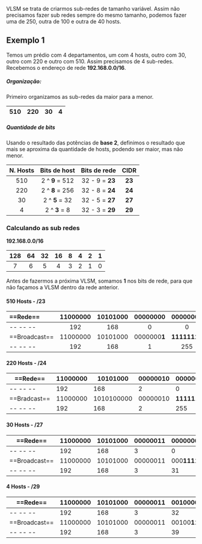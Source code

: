 VLSM se trata de criarmos sub-redes de tamanho variável. Assim não precisamos fazer sub redes sempre do mesmo tamanho, podemos fazer uma de 250, outra de 100 e outra de 40 hosts.

## Exemplo 1
Temos um prédio com 4 departamentos, um com 4 hosts, outro com 30, outro com 220 e outro com 510. Assim precisamos de 4 sub-redes. Recebemos o endereço de rede **192.168.0.0/16**.

##### Organização:
Primeiro organizamos as sub-redes da maior para a menor.

| 510 | 220 | 30  | 4   |
| --- | --- | --- | --- |

##### Quantidade de bits
Usando o resultado das potências de **base 2**, definimos o resultado que mais se aproxima da quantidade de hosts, podendo ser maior, mas não menor.

| N. Hosts |  Bits de host   |  Bits de rede   |  CIDR  |
| :------: | :-------------: | :-------------: | :----: |
|   510    | 2 ^ **9** = 512 | 32 - 9 = **23** | **23** |
|   220    | 2 ^ **8** = 256 | 32 - 8 = **24** | **24** |
|    30    | 2 ^ **5** = 32  | 32 - 5 = **27** | **27** |
|    4     |  2 ^ **3** = 8  | 32 - 3 = **29** | **29** |

### Calculando as sub redes
**192.168.0.0/16**

| 128 | 64  | 32  | 16  |  8  |  4  |  2  |  1  |
| :-: | :-: | :-: | :-: | :-: | :-: | :-: | :-: |
|  7  |  6  |  5  |  4  |  3  |  2  |  1  |  0  |
Antes de fazermos a próxima VLSM, somamos **1** nos bits de rede, para que não façamos a VLSM dentro da rede anterior.

#### 510 Hosts - /23
| ==Rede==      | 11000000 | 10101000 | 0000000**0** | **00000000** |
| :------------ | :------: | :------: | :----------: | :----------: |
| -- -- --      |   192    |   168    |      0       |      0       |
| ==Broadcast== | 11000000 | 10101000 | 0000000**1** | **11111111** |
| -- -- --      |   192    |   168    |      1       |     255      |

#### 220 Hosts - /24
| ==Rede==     | 11000000 | 10101000   | 00000010 | **00000000** |
| ------------ | -------- | ---------- | -------- | ------------ |
| -- -- --     | 192      | 168        | 2        | 0            |
| ==Bradcast== | 11000000 | 1010100000 | 00000010 | **11111111** |
| -- -- --     | 192      | 168        | 2        | 255          

#### 30 Hosts - /27
| ==Rede==      | 11000000 | 10101000 | 00000011 | 000**00000** |
| ------------- | -------- | -------- | -------- | ------------ |
| -- -- --      | 192      | 168      | 3        | 0            |
| ==Broadcast== | 11000000 | 10101000 | 00000011 | 000**11111** |
| -- -- --      | 192      | 168      | 3        | 31           |

#### 4 Hosts - /29
| ==Rede==      | 11000000 | 10101000 | 00000011 | 00100**000** |
| ------------- | -------- | -------- | -------- | ------------ |
| -- -- --      | 192      | 168      | 3        | 32           |
| ==Broadcast== | 11000000 | 10101000 | 00000011 | 00100**111** |
| -- -- --      | 192      | 168      | 3        | 39           |


































